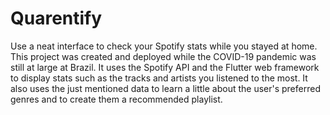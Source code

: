 # Quarentify

Use a neat interface to check your Spotify stats while you stayed at home.
This project was created and deployed while the COVID-19 pandemic was still at large at Brazil.
It uses the Spotify API and the Flutter web framework to display stats such as the tracks and artists you listened to the most.
It also uses the just mentioned data to learn a little about the user's preferred genres and to create them a recommended playlist.